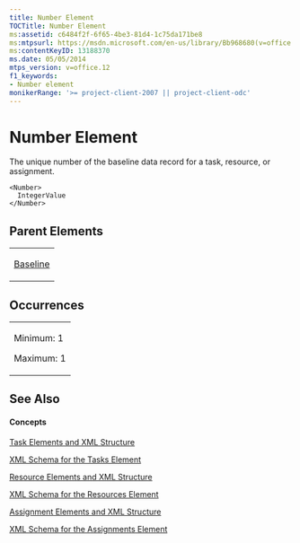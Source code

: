 ```yaml
---
title: Number Element
TOCTitle: Number Element
ms:assetid: c6484f2f-6f65-4be3-81d4-1c75da171be8
ms:mtpsurl: https://msdn.microsoft.com/en-us/library/Bb968680(v=office.12)
ms:contentKeyID: 13188370
ms.date: 05/05/2014
mtps_version: v=office.12
f1_keywords:
- Number element
monikerRange: '>= project-client-2007 || project-client-odc'
---
```


# Number Element




The unique number of the baseline data record for a task, resource, or assignment.

    <Number>
      IntegerValue
    </Number>

## Parent Elements

<table>
<colgroup>
<col style="width: 100%" />
</colgroup>
<tbody>
<tr class="odd">
<td><p><a href="bb968599(v=office.12).md">Baseline</a></p></td>
</tr>
</tbody>
</table>

## Occurrences

<table>
<colgroup>
<col style="width: 100%" />
</colgroup>
<tbody>
<tr class="odd">
<td><p>Minimum: 1</p>
<p>Maximum: 1</p></td>
</tr>
</tbody>
</table>

## See Also

#### Concepts

[Task Elements and XML Structure](bb968475\(v=office.12\).md)

[XML Schema for the Tasks Element](bb968415\(v=office.12\).md)

[Resource Elements and XML Structure](bb968445\(v=office.12\).md)

[XML Schema for the Resources Element](bb968511\(v=office.12\).md)

[Assignment Elements and XML Structure](bb968738\(v=office.12\).md)

[XML Schema for the Assignments Element](bb968414\(v=office.12\).md)


